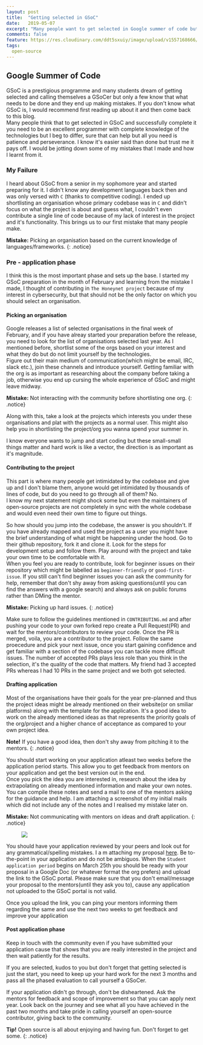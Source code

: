 ```yaml
---
layout: post
title:  "Getting selected in GSoC"
date:   2019-05-07
excerpt: "Many people want to get selected in Google summer of code but few of them know how to. Read this to get my experience"
comments: false
feature: https://res.cloudinary.com/ddt5sxuiy/image/upload/v1557168666/blog/gsoc.png
tags:
  open-source
---
```


## Google Summer of Code

GSoC is a prestigious programme and many students dream of getting selected and calling themselves a GSoCer but only a few know that what needs to be done and they end up making mistakes. If you don't know what GSoC is, I would recommend first reading up about it and then come back to this blog.<br/>
Many people think that to get selected in GSoC and successfully complete it you need to be an excellent programmer with complete knowledge of the technologies but I beg to differ, sure that can help but all you need is patience and perseverance. I know it's easier said than done but trust me it pays off.
I would be jotting down some of my mistakes that I made and how I learnt from it.

### My Failure

I heard about GSoC from a senior in my sophomore year and started preparing for it. I didn't know any development languages back then and was only versed with `C` (thanks to competitive coding). I ended up shortlisting an organisation whose primary codebase was in `C` and didn't focus on what the project is about and guess what, I couldn't even contribute a single line of code because of my lack of interest in the project and it's functionality. This brings us to our first mistake that many people make. 

**Mistake:** Picking an organisation based on the current knowledge of languages/frameworks.
{: .notice}


### Pre - application phase

I think this is the most important phase and sets up the base. I started my GSoC preparation in the month of February and learning from the mistake I made, I thought of contributing in `The Honeynet project` because of my interest in cybersecurity, but that should not be the only factor on which you should select an organisation.

#### Picking an organisation

Google releases a list of selected organisations in the final week of February, and if you have alreay started your preparation before the release, you need to look for the list of organisations selected last year. As I mentioned before, shortlist some of the orgs based on your interest and what they do but do not limit yourself by the technologies.<br/>
Figure out their main medium of communication(which might be email, IRC, slack etc.), join these channels and introduce yourself. Getting familiar with the org is as important as researching about the company before taking a job, otherwise you end up cursing the whole experience of GSoC and might leave midway.

**Mistake:** Not interacting with the community before shortlisting one org.
{: .notice}

Along with this, take a look at the projects which interests you under these organisations and plat with the projects as a normal user. This might also help you in shortlisting the project/org you wanna spend your summer in.

I know everyone wants to jump and start coding but these small-small things matter and hard work is like a vector, the direction is as important as it's magnitude.

#### Contributing to the project

This part is where many people get intimidated by the codebase and give up and I don't blame them, anyone would get intimidated by thousands of lines of code, but do you need to go through all of them? No.<br/>
I know my next statement might shock some but even the maintainers of open-source projects are not completely in sync with the whole codebase and would even need their own time to figure out things. 

So how should you jump into the codebase, the answer is you shouldn't. If you have already mapped and used the project as a user you might have the brief understanding of what might be happening under the hood.
Go to their github repository, fork it and clone it. Look for the steps for development setup and follow them. Play around with the project and take your own time to be comfortable with it.<br/>
When you feel you are ready to contribute, look for beginner issues on their repository which might be labelled as `beginner-friendly` or `good-first-issue`. If you still can't find beginner issues you can ask the community for help, remember that don't shy away from asking questions(until you can find the answers with a google search) and always ask on public forums rather than DMing the mentor.

**Mistake:** Picking up hard issues.
{: .notice}

Make sure to follow the guidelines mentioned in `CONTRIBUTING.md` and after pushing your code to your own forked repo create a Pull Request(PR) and wait for the mentors/contributors to review your code. 
Once the PR is merged, voila, you are a contributor to the project. Follow the same proecedure and pick your next issue, once you start gaining confidence and get familiar with a section of the codebase you can tackle more difficult issues. The number of accepted PRs plays less role than you think in the selection, it's the quality of the code that matters. My friend had 3 accepted PRs whereas I had 10 PRs in the same project and we both got selected.

#### Drafting application

Most of the organisations have their goals for the year pre-planned and thus the project ideas might be already mentioned on their website(or on smiliar platforms) along with the template for the application. It's a good idea to work on the already mentioned ideas as that represents the priority goals of the org/project and a higher chance of acceptance as compared to your own project idea.

**Note!** If you have a good idea, then don't shy away from pitching it to the mentors.
{: .notice}

You should start working on your application atleast two weeks before the application period starts. This allow you to get feedback from mentors on your application and get the best version out in the end.<br/>
Once you pick the idea you are interested in, research about the idea by extrapolating on already mentioned information and make your own notes. You can compile these notes and send a mail to one of the mentors asking for the guidance and help. I am attaching a screenshot of my initial mails which did not include any of the notes and I realised my mistake later on.

**Mistake:** Not communicating with mentors on ideas and draft application.
{: .notice}

<figure>
  <img src="{{ site.baseurl }}/assets/img/mitmproxy-email.png">
</figure>

You should have your application reviewed by your peers and look out for any grammatical/spelling mistakes. I a m attaching my proposal <a href="{{site.baseurl}}/assets/GSoC-Proposal.pdf" target="_blank">here</a>. Be to-the-point in your application and do not be ambiguos. When the `Student application period` begins on March 25th you should be ready with your proposal in a Google Doc (or whatever format the org prefers) and upload the link to the GSoC portal. Please make sure that you don't email/message your proposal to the mentors(until they ask you to), cause any application not uploaded to the GSoC portal is not valid. 

Once you upload the link, you can ping your mentors informing them regarding the same and use the next two weeks to get feedback and improve your application

#### Post application phase

Keep in touch with the community even if you have submitted your application cause that shows that you are really interested in the project and then wait patiently for the results.

If you are selected, kudos to you but don't forget that getting selected is just the start, you need to keep up your hard work for the next 3 months and pass all the phased evaluation to call yourself a GSoCer.

If your application didn't go through, don't be disheartened. Ask the mentors for feedback and scope of improvement so that you can apply next year. Look back on the journey and see what all you have achieved in the past two months and take pride in calling yourself an open-source contributor, giving back to the community.

**Tip!** Open source is all about enjoying and having fun. Don't forget to get some.
{: .notice}



